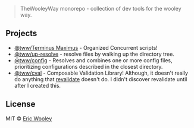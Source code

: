 > TheWooleyWay monorepo - collection of dev tools for the wooley way.

## Projects
* [@tww/Terminus Maximus](https://github.com/thewooleyway/thewooleymeta/tree/master/packages/terminus-maximus) - Organized Concurrent scripts!
* [@tww/up-resolve](https://github.com/thewooleyway/thewooleymeta/tree/master/packages/up-resolve) - resolve files by walking up the directory tree.
* [@tww/config](https://github.com/thewooleyway/thewooleymeta/tree/master/packages/config) - Resolves and combines one or more config files, prioritizing configurations described in the closest directory.
* [@tww/cval](https://github.com/thewooleyway/thewooleymeta/tree/master/packages/cval) - Composable Validation Library! Although, it doesn't really do anything that [revalidate](https://github.com/jfairbank/revalidate) doesn't do. I didn't discover revalidate until after I created this.



## License

MIT © [Eric Wooley](github.com/ericwooley)
